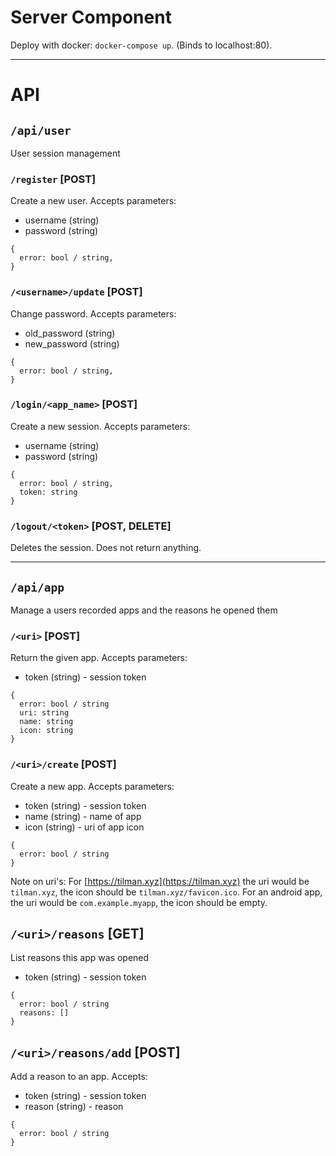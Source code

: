 # Server Component

Deploy with docker: `docker-compose up`. (Binds to localhost:80).

---

# API

## `/api/user`

User session management

### `/register` [POST]
Create a new user. Accepts parameters:
- username (string)
- password (string)

```
{
  error: bool / string,
}
```

### `/<username>/update` [POST]
Change password. Accepts parameters:
- old_password (string)
- new_password (string)

```
{
  error: bool / string,
}
```

### `/login/<app_name>` [POST]
Create a new session. Accepts parameters:
- username (string)
- password (string)

```
{
  error: bool / string,
  token: string
}
```

### `/logout/<token>` [POST, DELETE]
Deletes the session. Does not return anything.


---


## `/api/app`

Manage a users recorded apps and the reasons he opened them

### `/<uri>` [POST]
Return the given app. Accepts parameters:
- token (string) - session token

```
{
  error: bool / string
  uri: string
  name: string
  icon: string
}
```

### `/<uri>/create` [POST]
Create a new app. Accepts parameters:
- token (string) - session token
- name (string) - name of app
- icon (string) - uri of app icon

```
{
  error: bool / string
}
```

Note on uri's: For [https://tilman.xyz](https://tilman.xyz) the uri would be
`tilman.xyz`, the icon should be `tilman.xyz/favicon.ico`. For an android app,
the uri would be `com.example.myapp`, the icon should be empty.

## `/<uri>/reasons` [GET]
List reasons this app was opened
- token (string) - session token

```
{
  error: bool / string
  reasons: []
}
```

## `/<uri>/reasons/add` [POST]
Add a reason to an app. Accepts:
- token (string) - session token
- reason (string) - reason

```
{
  error: bool / string
}
```
